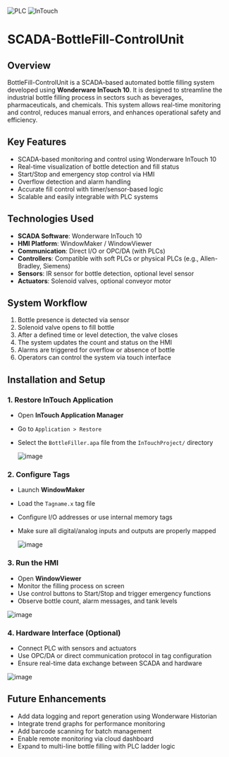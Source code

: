 


![PLC](https://img.shields.io/badge/PLC-Allen--Bradley-orange)
![InTouch](https://img.shields.io/badge/InTouch-Version--10-brightgreen)



# SCADA-BottleFill-ControlUnit

## Overview
BottleFill-ControlUnit is a SCADA-based automated bottle filling system developed using **Wonderware InTouch 10**. It is designed to streamline the industrial bottle filling process in sectors such as beverages, pharmaceuticals, and chemicals. This system allows real-time monitoring and control, reduces manual errors, and enhances operational safety and efficiency.

## Key Features
- SCADA-based monitoring and control using Wonderware InTouch 10
- Real-time visualization of bottle detection and fill status
- Start/Stop and emergency stop control via HMI
- Overflow detection and alarm handling
- Accurate fill control with timer/sensor-based logic
- Scalable and easily integrable with PLC systems

## Technologies Used
- **SCADA Software**: Wonderware InTouch 10
- **HMI Platform**: WindowMaker / WindowViewer
- **Communication**: Direct I/O or OPC/DA (with PLCs)
- **Controllers**: Compatible with soft PLCs or physical PLCs (e.g., Allen-Bradley, Siemens)
- **Sensors**: IR sensor for bottle detection, optional level sensor
- **Actuators**: Solenoid valves, optional conveyor motor

## System Workflow
1. Bottle presence is detected via sensor
2. Solenoid valve opens to fill bottle
3. After a defined time or level detection, the valve closes
4. The system updates the count and status on the HMI
5. Alarms are triggered for overflow or absence of bottle
6. Operators can control the system via touch interface

## Installation and Setup

### 1. Restore InTouch Application
- Open **InTouch Application Manager**
- Go to `Application > Restore`
- Select the `BottleFiller.apa` file from the `InTouchProject/` directory

  ![image](https://github.com/user-attachments/assets/e8af283b-b4ce-4deb-8666-f30d52887267)


### 2. Configure Tags
- Launch **WindowMaker**
- Load the `Tagname.x` tag file
- Configure I/O addresses or use internal memory tags
- Make sure all digital/analog inputs and outputs are properly mapped

  ![image](https://github.com/user-attachments/assets/ca937052-6ce6-40cb-96a4-196948e8714f)


### 3. Run the HMI
- Open **WindowViewer**
- Monitor the filling process on screen
- Use control buttons to Start/Stop and trigger emergency functions
- Observe bottle count, alarm messages, and tank levels

![image](https://github.com/user-attachments/assets/3c83182b-5e07-43a5-bbc8-1a7fc67ada5b)


### 4. Hardware Interface (Optional)
- Connect PLC with sensors and actuators
- Use OPC/DA or direct communication protocol in tag configuration
- Ensure real-time data exchange between SCADA and hardware

![image](https://github.com/user-attachments/assets/268b1f55-b25f-4a5a-967c-f4f1e9af8dc4)

## Future Enhancements
- Add data logging and report generation using Wonderware Historian
- Integrate trend graphs for performance monitoring
- Add barcode scanning for batch management
- Enable remote monitoring via cloud dashboard
- Expand to multi-line bottle filling with PLC ladder logic
